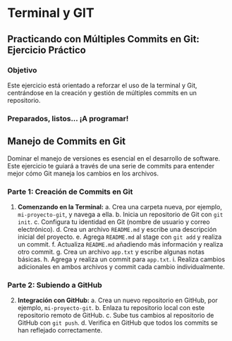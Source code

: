 # Terminal y GIT

## Practicando con Múltiples Commits en Git: Ejercicio Práctico

### Objetivo

Este ejercicio está orientado a reforzar el uso de la terminal y Git, centrándose en la creación y gestión de múltiples commits en un repositorio.

### Preparados, listos... ¡A programar!

## Manejo de Commits en Git

Dominar el manejo de versiones es esencial en el desarrollo de software. Este ejercicio te guiará a través de una serie de commits para entender mejor cómo Git maneja los cambios en los archivos.

### Parte 1: Creación de Commits en Git

1. **Comenzando en la Terminal:**
   a. Crea una carpeta nueva, por ejemplo, `mi-proyecto-git`, y navega a ella.
   b. Inicia un repositorio de Git con `git init`.
   c. Configura tu identidad en Git (nombre de usuario y correo electrónico).
   d. Crea un archivo `README.md` y escribe una descripción inicial del proyecto.
   e. Agrega `README.md` al stage con `git add` y realiza un commit.
   f. Actualiza `README.md` añadiendo más información y realiza otro commit.
   g. Crea un archivo `app.txt` y escribe algunas notas básicas.
   h. Agrega y realiza un commit para `app.txt`.
   i. Realiza cambios adicionales en ambos archivos y commit cada cambio individualmente.

### Parte 2: Subiendo a GitHub

2. **Integración con GitHub:**
   a. Crea un nuevo repositorio en GitHub, por ejemplo, `mi-proyecto-git`.
   b. Enlaza tu repositorio local con este repositorio remoto de GitHub.
   c. Sube tus cambios al repositorio de GitHub con `git push`.
   d. Verifica en GitHub que todos los commits se han reflejado correctamente.
